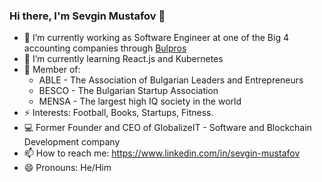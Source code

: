### Hi there, I'm Sevgin Mustafov 👋

- 🔭 I’m currently working as Software Engineer at one of the Big 4 accounting companies through [Bulpros](https://bulpros.com/)
- 🌱 I’m currently learning React.js and Kubernetes
- 🙋 Member of:
  - ABLE - The Association of Bulgarian Leaders and Entrepreneurs
  - BESCO - The Bulgarian Startup Association
  - MENSA - The largest high IQ society in the world
- ⚡ Interests: Football, Books, Startups, Fitness.
- 💻 Former Founder and CEO of GlobalizeIT - Software and Blockchain Development company
- 📫 How to reach me: https://www.linkedin.com/in/sevgin-mustafov
- 😄 Pronouns: He/Him
